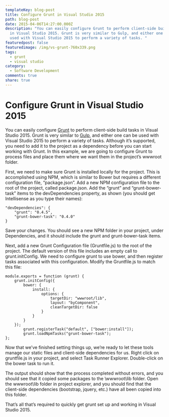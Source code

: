 ```yaml
---
templateKey: blog-post
title: Configure Grunt in Visual Studio 2015
path: blog-post
date: 2015-04-06T14:27:00.000Z
description: "You can easily configure Grunt to perform client-side build tasks
  in Visual Studio 2015. Grunt is very similar to Gulp, and either one can be
  used with Visual Studio 2015 to perform a variety of tasks. "
featuredpost: false
featuredimage: /img/vs-grunt-760x339.png
tags:
  - grunt
  - visual studio
category:
  - Software Development
comments: true
share: true
---
```

# Configure Grunt in Visual Studio 2015

You can easily configure [Grunt](http://gruntjs.com/) to perform client-side build tasks in Visual Studio 2015. Grunt is very similar to [Gulp](http://gulpjs.com/), and either one can be used with Visual Studio 2015 to perform a variety of tasks. Although it’s supported, you need to add it to the project as a dependency before you can start working with Grunt. In this example, we are going to configure Grunt to process files and place them where we want them in the project’s wwwroot folder.

First, we need to make sure Grunt is installed locally for the project. This is accomplished using NPM, which is similar to Bower but requires a different configuration file, “package.json”. Add a new NPM configuration file to the root of the project, called package.json. Add the “grunt” and “grunt-bower-task” items to the devDependencies property, as shown (you should get Intellisense as you type their names):

```
"devDependencies": {
	"grunt": "0.4.5",
	"grunt-bower-task": "0.4.0"
}
```

Save your changes. You should see a new NPM folder in your project, under Dependencies, and it should include the grunt and grunt-bower-task items.

Next, add a new Grunt Configuration file (Gruntfile.js) to the root of the project. The default version of this file includes an empty call to grunt.initConfig. We need to configure grunt to use bower, and then register tasks associated with this configuration. Modify the Gruntfile.js to match this file:

```
module.exports = function (grunt) {
	grunt.initConfig({
		bower: {
			install: {
				options: {
					targetDir: "wwwroot/lib",
					layout: "byComponent",
					cleanTargetDir: false
				}
			}
		}
	});
		grunt.registerTask("default", ["bower:install"]);
		grunt.loadNpmTasks("grunt-bower-task");
};
```

Now that we’ve finished setting things up, we’re ready to let these tools manage our static files and client-side dependencies for us. Right click on gruntfile.js in your project, and select Task Runner Explorer. Double-click on the bower task to run it.

The output should show that the process completed without errors, and you should see that it copied some packages to the \wwwroot\lib folder. Open the wwwroot\lib folder in project explorer, and you should find that the client-side dependencies (bootstrap, jquery, etc.) have all been copied into this folder.

That’s all that’s required to quickly get grunt set up and working in Visual Studio 2015.